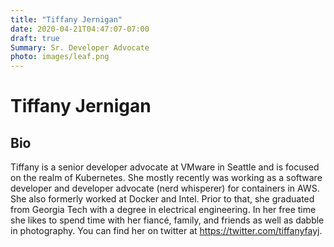 ```yaml
---
title: "Tiffany Jernigan"
date: 2020-04-21T04:47:07-07:00
draft: true
Summary: Sr. Developer Advocate
photo: images/leaf.png
---
```

# Tiffany Jernigan

## Bio

Tiffany is a senior developer advocate at VMware in Seattle and is focused on the realm of Kubernetes. She mostly recently was working as a software developer and developer advocate (nerd whisperer) for containers in AWS. She also formerly worked at Docker and Intel. Prior to that, she graduated from Georgia Tech with a degree in electrical engineering. In her free time she likes to spend time with her fiancé, family, and friends as well as dabble in photography. You can find her on twitter at https://twitter.com/tiffanyfayj.

